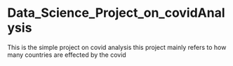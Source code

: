 # Data_Science_Project_on_covidAnalysis
This is the simple project on covid analysis this project mainly refers to how many countries are effected by the covid 
